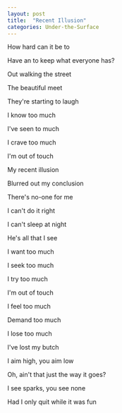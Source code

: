 ```yaml
---
layout: post
title:  "Recent Illusion"
categories: Under-the-Surface
---
```


How hard can it be to

Have an to keep what everyone has?

Out walking the street

The beautiful meet

They're starting to laugh

I know too much

I've seen to much

I crave too much

I'm out of touch

My recent illusion

Blurred out my conclusion

There's no-one for me

I can't do it right

I can't sleep at night

He's all that I see

I want too much

I seek too much

I try too much

I'm out of touch

I feel too much

Demand too much

I lose too much

I've lost my butch

I aim high, you aim low

Oh, ain't that just the way it goes?

I see sparks, you see none

Had I only quit while it was fun